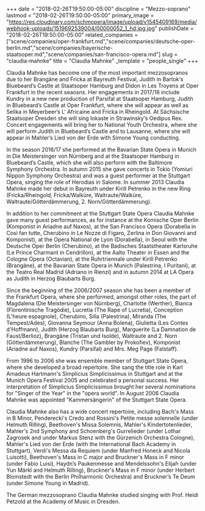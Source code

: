 +++
date = "2018-02-26T19:50:00-05:00"
discipline = "Mezzo-soprano"
lastmod = "2018-02-26T19:50:00-05:00"
primary_image = "https://res.cloudinary.com/schmopera/image/upload/v1545409169/media/webhook-uploads/1519692539004/00000052_1_hd.jpg.jpg"
publishDate = "2018-02-26T19:50:00-05:00"
related_companies = ["scene/companies/oper-frankfurt.md","scene/companies/deutsche-oper-berlin.md","scene/companies/bayerische-staatsoper.md","scene/companies/san-francisco-opera.md"]
slug = "claudia-mahnke"
title = "Claudia Mahnke"
_template = "people_single"
+++

Claudia Mahnke has become one of the most important mezzosopranos due to her Brangäne and Fricka at Bayreuth Festival, Judith in Bartok‘s Bluebeard’s Castle at Staatsoper Hamburg and Didon in Les Troyens at Oper Frankfurt in the recent seaosns. Her engagements in 2017/18 include Kundry in a new new production of Parsifal at Staatsoper Hamburg, Judith in Bluebeard’s Castle at Oper Frankfurt, where she will appear as well as Selika in Meyerbeer‘s L‘ Africaine and Fricka in Rheingold. At Sächsische Staatsoper Dresden she will sing Iokaste in Strawinsky‘s Oedipus Rex. Concert engagements will bring her to National Youth Orchestra, where she will perform Judith in Bluebeard’s Castle and to Lausanne, where she will appear in Mahler’s Lied von der Erde with Simone Young conducting.

In the season 2016/17 she performed at the Bavarian State Opera in Munich in Die Meistersinger von Nürnberg and at the Staatsoper Hamburg in Bluebeard’s Castle, which she will also perform with the Baltimore Symphony Orchestra. In autumn 2015 she gave concerts in Tokio (Yomiuri Nippon Symphony Orchestra) and was a guest performer at the Stuttgart Opera, singing the role of Herodias in Salome. In summer 2013 Claudia Mahnke made her debut in Bayreuth under Kirill Petrenko in the new Ring (Fricka/Rheingold, Fricka/Walküre, Waltraute/Walküre, Waltraute/Götterdämmerung, 2. Norn/Götterdämmerung).

In addition to her commitment at the Stuttgart State Opera Claudia Mahnke gave many guest performances, as for instance at the Komische Oper Berlin (Komponist in Ariadne auf Naxos), at the San Francisco Opera (Dorabella in Così fan tutte, Cherubino in Le Nozze di Figaro, Zerlina in Don Giovanni and Komponist), at the Opera National de Lyon (Dorabella), in Seoul with the Deutsche Oper Berlin (Cherubino), at the Badisches Staatstheater Karlsruhe (Le Prince Charmant in Cendrillon), at the Aalto Theater in Essen and the Cologne Opera (Octavian), at the Ruhrtriennale under Kirill Petrenko (Brangäne), at the Bavarian State Opera in Munich (Palestrina, I Puritani), at the Teatro Real Madrid (Adriano in Rienzi) and in autumn 2014 at LA Opera as Judith in Herzog Blaubarts Burg.

Since the beginning of the 2006/2007 season she has been a member of the Frankfurt Opera, where she performed, amongst other roles, the part of Magdalena (Die Meistersinger von Nürnberg), Charlotte (Werther), Bianca (Florentinische Tragödie), Lucretia (The Rape of Lucretia), Conception (L'heure espagnole), Cherubino, Silla (Palestrina), Miranda (The Tempest/Ades), Giovanna Seymour (Anna Bolena), Giulietta (Les Contes d'Hoffmann), Judith (Herzog Blaubarts Burg), Marguerite (La Damnation de Faust/Berlioz), Brangäne (Tristan und Isolde), Waltraute and 2. Norn (Götterdämmerung), Blanche (The Gambler by Prokofiev), Komponist (Ariadne auf Naxos), Kundry (Parsifal) and Mrs. Meg Page (Falstaff).

From 1996 to 2006 she was ensemble member of Stuttgart State Opera, where she developed a broad repertoire. She sang the title role in Karl Amadeus Hartmann's Simplicius Simplicissimus in Stuttgart and at the Munich Opera Festival 2005 and celebrated a personal success. Her interpretation of Simplicius Simplicissimus brought her several nominations for "Singer of the Year" in the "opera world". In August 2006 Claudia Mahnke was appointed "Kammersängerin" of the Stuttgart State Opera.

Claudia Mahnke also has a wide concert repertoire, including Bach's Mass in B Minor, Penderecki's Credo and Rossini's Petite messe solennelle (under Helmuth Rilling), Beethoven's Missa Solemnis, Mahler's Kindertotenlieder, Mahler's 2nd Symphony and Schoenberg's Gurrelieder (under Lothar Zagrosek and under Markus Stenz with the Gürzenich Orchestra Cologne), Mahler's Lied von der Erde (with the International Bach Academy in Stuttgart), Verdi's Messa da Requiem (under Manfred Honeck and Nicola Luisotti), Beethoven's Mass in C major and Bruckner's Mass in F minor (under Fabio Luisi), Haydn’s Paukenmesse and Mendelssohn's Elijah (under Yun Märkl and Helmuth Rilling), Bruckner's Mass in F minor (under Herbert Blomstedt with the Berlin Philharmonic Orchestra) and Bruckner’s Te Deum (under Simone Young in Madrid).

The German mezzosoprano Claudia Mahnke studied singing with Prof. Heidi Petzold at the Academy of Music in Dresden.
